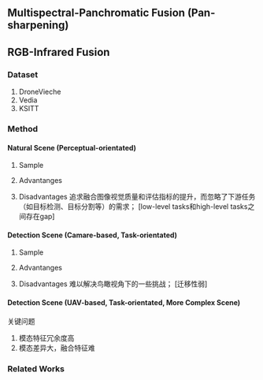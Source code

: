 ## Multispectral-Panchromatic Fusion (Pan-sharpening)

## RGB-Infrared Fusion

### Dataset
1. DroneVieche 
2. Vedia
3. KSITT

### Method
#### Natural Scene (Perceptual-orientated)
1. Sample
2. Advantanges

3. Disadvantages
   追求融合图像视觉质量和评估指标的提升，而忽略了下游任务（如目标检测、目标分割等）的需求；  [low-level tasks和high-level tasks之间存在gap]
   
#### Detection Scene (Camare-based, Task-orientated)
1. Sample
2. Advantanges

3. Disadvantages
   难以解决鸟瞰视角下的一些挑战；   [迁移性弱]
#### Detection Scene (UAV-based, Task-orientated, More Complex Scene)

   关键问题
   1. 模态特征冗余度高
   2. 模态差异大，融合特征难


### Related Works

